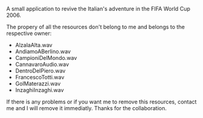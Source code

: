 A small application to revive the Italian's adventure in the FIFA World Cup 2006. <br/>

The propery of all the resources don't belong to me and belongs to the respective owner:
<ul>
	<li>AlzalaAlta.wav</li>
	<li>AndiamoABerlino.wav</li>
	<li>CampioniDelMondo.wav</li>
	<li>CannavaroAudio.wav</li>
	<li>DentroDelPiero.wav</li>
	<li>FrancescoTotti.wav</li>
	<li>GolMaterazzi.wav</li>
	<li>InzaghiInzaghi.wav</li>
</ul>

If there is any problems or if you want me to remove this resources, contact me and I will remove it immediatly. Thanks for the collaboration.